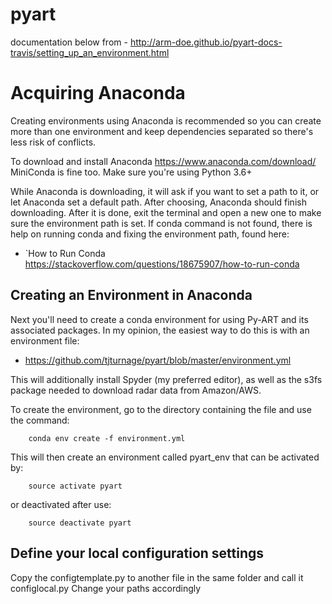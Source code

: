 # pyart

documentation below from - http://arm-doe.github.io/pyart-docs-travis/setting_up_an_environment.html

Acquiring Anaconda
=======================================

Creating environments using Anaconda is recommended so you can create more than one environment and
keep dependencies separated so there's less risk of conflicts.

To download and install Anaconda https://www.anaconda.com/download/
MiniConda is fine too. Make sure you're using Python 3.6+

While Anaconda is downloading, it will ask if you want to set a path to it, or
let Anaconda set a default path. After choosing, Anaconda should finish
downloading. After it is done, exit the terminal and open a new one to make
sure the environment path is set. If conda command is not found, there is help
on running conda and fixing the environment path, found here:

* `How to Run Conda https://stackoverflow.com/questions/18675907/how-to-run-conda

Creating an Environment in Anaconda
-----------------------------------

Next you'll need to create a conda environment for using Py-ART and its associated packages. 
In my opinion, the easiest way to do this is with an environment file:

* https://github.com/tjturnage/pyart/blob/master/environment.yml

This will additionally install Spyder (my preferred editor), as well as the s3fs package needed
to download radar data from Amazon/AWS.

To create the environment, go to the directory containing the file and use the command:

        conda env create -f environment.yml

This will then create an environment called pyart_env that can be activated by:

        source activate pyart

or deactivated after use:

        source deactivate pyart

Define your local configuration settings
-----------------------------------------

Copy the configtemplate.py to another file in the same folder and call it configlocal.py
Change your paths accordingly


